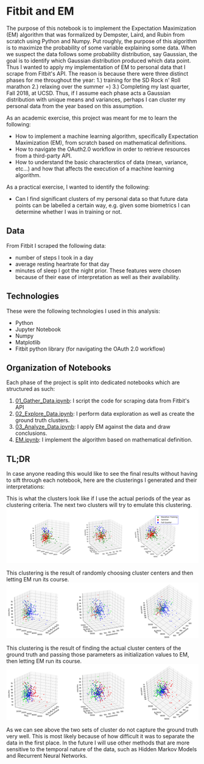 # Fitbit and EM

The purpose of this notebook is to implement the Expectation Maximization (EM) algorithm that was formalized by Dempster, Laird, and Rubin from scratch using Python and Numpy. Put roughly, the purpose of this algorithm is to maximize the probability of some variable explaining some data. When we suspect the data follows some probability distribution, say Gaussian, the goal is to identify which Gaussian distribution produced which data point. Thus I wanted to apply my implementation of EM to personal data that I scrape from Fitbit's API. The reason is because there were three distinct phases for me throughout the year: 1.) training for the SD Rock n' Roll marathon 2.) relaxing over the summer =) 3.) Completing my last quarter, Fall 2018, at UCSD. Thus, if I assume each phase acts a Gaussian distribution with unique means and variances, perhaps I can cluster my personal data from the year based on this assumption. 

As an academic exercise, this project was meant for me to learn the following: 

* How to implement a machine learning algorithm, specifically Expectation Maximization (EM), from scratch based on mathematical definitions.
* How to navigate the OAuth2.0 workflow in order to retrieve resources from a third-party API.
* How to understand the basic characterstics of data (mean, variance, etc...) and how that affects the execution of a machine learning algorithm. 

As a practical exercise, I wanted to identify the following: 

* Can I find significant clusters of my personal data so that future data points can be labelled a certain way, e.g. given some biometrics I can determine whether I was in training or not. 

## Data

From Fitbit I scraped the following data:
* number of steps I took in a day 
* average resting heartrate for that day 
* minutes of sleep I got the night prior. 
These features were chosen because of their ease of interpretation as well as their availability. 

## Technologies

These were the following technologies I used in this analysis: 

* Python
* Jupyter Notebook
* Numpy
* Matplotlib
* Fitbit python library (for navigating the OAuth 2.0 workflow)

## Organization of Notebooks

Each phase of the project is split into dedicated notebooks which are structured as such: 

1. [01_Gather_Data.ipynb](01_Gather_Data.ipynb): I script the code for scraping data from Fitbit's API
2. [02_Explore_Data.ipynb](02_Explore_Data.ipynb): I perform data exploration as well as create the ground truth clusters. 
3. [03_Analyze_Data.ipynb](03_Analyze_Data.ipynb): I apply EM against the data and draw conclusions. 
4. [EM.ipynb](EM.ipynb): I implement the algorithm based on mathematical definition. 

## TL;DR

In case anyone reading this would like to see the final results without having to sift through each notebook, here are the clusterings I generated and their interpretations:

This is what the clusters look like if I use the actual periods of the year as clustering criteria. The next two clusters will try to emulate this clustering. 
![Ground truth](https://raw.githubusercontent.com/dangle1/fitbitEM/master/images/groundtruth_clusters.png)

This clustering is the result of randomly choosing cluster centers and then letting EM run its course. 
![Naive Clustering](https://raw.githubusercontent.com/dangle1/fitbitEM/master/images/naive_clusters.png)

This clustering is the result of finding the actual cluster centers of the ground truth and passing those parameters as initialization values to EM, then letting EM run its course. 
![Naive Clustering](https://raw.githubusercontent.com/dangle1/fitbitEM/master/images/smart_clusters.png)

As we can see above the two sets of cluster do not capture the ground truth very well. This is most likely because of how difficult it was to separate the data in the first place. In the future I will use other methods that are more sensitive to the temporal nature of the data, such as Hidden Markov Models and Recurrent Neural Networks. 
